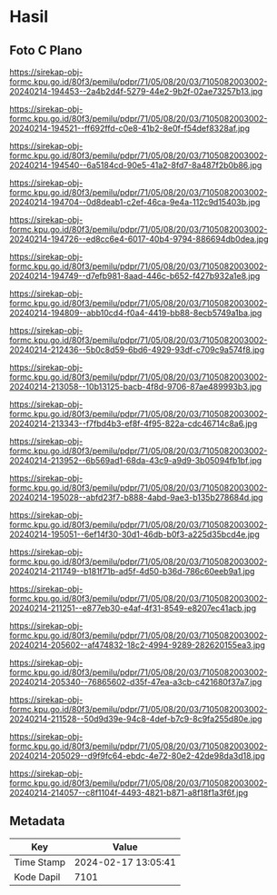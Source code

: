 # Hasil

## Foto C Plano

https://sirekap-obj-formc.kpu.go.id/80f3/pemilu/pdpr/71/05/08/20/03/7105082003002-20240214-194453--2a4b2d4f-5279-44e2-9b2f-02ae73257b13.jpg

https://sirekap-obj-formc.kpu.go.id/80f3/pemilu/pdpr/71/05/08/20/03/7105082003002-20240214-194521--ff692ffd-c0e8-41b2-8e0f-f54def8328af.jpg

https://sirekap-obj-formc.kpu.go.id/80f3/pemilu/pdpr/71/05/08/20/03/7105082003002-20240214-194540--6a5184cd-90e5-41a2-8fd7-8a487f2b0b86.jpg

https://sirekap-obj-formc.kpu.go.id/80f3/pemilu/pdpr/71/05/08/20/03/7105082003002-20240214-194704--0d8deab1-c2ef-46ca-9e4a-112c9d15403b.jpg

https://sirekap-obj-formc.kpu.go.id/80f3/pemilu/pdpr/71/05/08/20/03/7105082003002-20240214-194726--ed8cc6e4-6017-40b4-9794-886694db0dea.jpg

https://sirekap-obj-formc.kpu.go.id/80f3/pemilu/pdpr/71/05/08/20/03/7105082003002-20240214-194749--d7efb981-8aad-446c-b652-f427b932a1e8.jpg

https://sirekap-obj-formc.kpu.go.id/80f3/pemilu/pdpr/71/05/08/20/03/7105082003002-20240214-194809--abb10cd4-f0a4-4419-bb88-8ecb5749a1ba.jpg

https://sirekap-obj-formc.kpu.go.id/80f3/pemilu/pdpr/71/05/08/20/03/7105082003002-20240214-212436--5b0c8d59-6bd6-4929-93df-c709c9a574f8.jpg

https://sirekap-obj-formc.kpu.go.id/80f3/pemilu/pdpr/71/05/08/20/03/7105082003002-20240214-213058--10b13125-bacb-4f8d-9706-87ae489993b3.jpg

https://sirekap-obj-formc.kpu.go.id/80f3/pemilu/pdpr/71/05/08/20/03/7105082003002-20240214-213343--f7fbd4b3-ef8f-4f95-822a-cdc46714c8a6.jpg

https://sirekap-obj-formc.kpu.go.id/80f3/pemilu/pdpr/71/05/08/20/03/7105082003002-20240214-213952--6b569ad1-68da-43c9-a9d9-3b05094fb1bf.jpg

https://sirekap-obj-formc.kpu.go.id/80f3/pemilu/pdpr/71/05/08/20/03/7105082003002-20240214-195028--abfd23f7-b888-4abd-9ae3-b135b278684d.jpg

https://sirekap-obj-formc.kpu.go.id/80f3/pemilu/pdpr/71/05/08/20/03/7105082003002-20240214-195051--6ef14f30-30d1-46db-b0f3-a225d35bcd4e.jpg

https://sirekap-obj-formc.kpu.go.id/80f3/pemilu/pdpr/71/05/08/20/03/7105082003002-20240214-211749--b181f71b-ad5f-4d50-b36d-786c60eeb9a1.jpg

https://sirekap-obj-formc.kpu.go.id/80f3/pemilu/pdpr/71/05/08/20/03/7105082003002-20240214-211251--e877eb30-e4af-4f31-8549-e8207ec41acb.jpg

https://sirekap-obj-formc.kpu.go.id/80f3/pemilu/pdpr/71/05/08/20/03/7105082003002-20240214-205602--af474832-18c2-4994-9289-282620155ea3.jpg

https://sirekap-obj-formc.kpu.go.id/80f3/pemilu/pdpr/71/05/08/20/03/7105082003002-20240214-205340--76865602-d35f-47ea-a3cb-c421680f37a7.jpg

https://sirekap-obj-formc.kpu.go.id/80f3/pemilu/pdpr/71/05/08/20/03/7105082003002-20240214-211528--50d9d39e-94c8-4def-b7c9-8c9fa255d80e.jpg

https://sirekap-obj-formc.kpu.go.id/80f3/pemilu/pdpr/71/05/08/20/03/7105082003002-20240214-205029--d9f9fc64-ebdc-4e72-80e2-42de98da3d18.jpg

https://sirekap-obj-formc.kpu.go.id/80f3/pemilu/pdpr/71/05/08/20/03/7105082003002-20240214-214057--c8f1104f-4493-4821-b871-a8f18f1a3f6f.jpg


## Metadata

| Key        | Value               |
| ---------- | ------------------- |
| Time Stamp | 2024-02-17 13:05:41 |
| Kode Dapil | 7101                |



